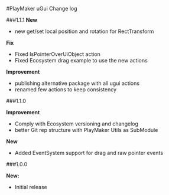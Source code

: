 #PlayMaker uGui Change log

###1.1.1
**New**  
- new get/set local position and rotation for RectTransform  


**Fix**  
- Fixed IsPointerOverUiObject action
- Fixed Ecosystem drag example to use the new actions

**Improvement**  
- publishing alternative package with all ugui actions 
- renamed few actions to keep consistency 

###1.1.0

**Improvement**  
- Comply with Ecosystem versioning and changelog  
- better Git rep structure with PlayMaker Utils as SubModule  

**New**  
- Added EventSystem support for drag and raw pointer events  


###1.0.0

**New:**  
- Initial release  

